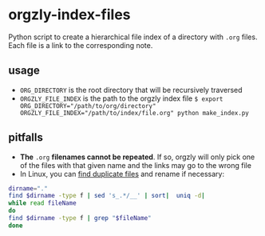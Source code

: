 # orgzly-index-files
Python script to create a hierarchical file index of a directory with `.org` files.
Each file is a link to the corresponding note.

## usage
* `ORG_DIRECTORY` is the root directory that will be recursively traversed
* `ORGZLY_FILE_INDEX` is the path to the orgzly index file
`$ export ORG_DIRECTORY="/path/to/org/directory" ORGZLY_FILE_INDEX="/path/to/index/file.org" python make_index.py`

## pitfalls
* **The** `.org` **filenames cannot be repeated**. If so, orgzly will only pick one of the files with that given name and the links may go to the wrong file
* In Linux, you can [find duplicate files](https://stackoverflow.com/questions/16276595/how-to-find-duplicate-filenames-recursively-in-a-given-directory-bash) and rename if necessary:

```bash
dirname="."
find $dirname -type f | sed 's_.*/__' | sort|  uniq -d|
while read fileName
do
find $dirname -type f | grep "$fileName"
done
```
